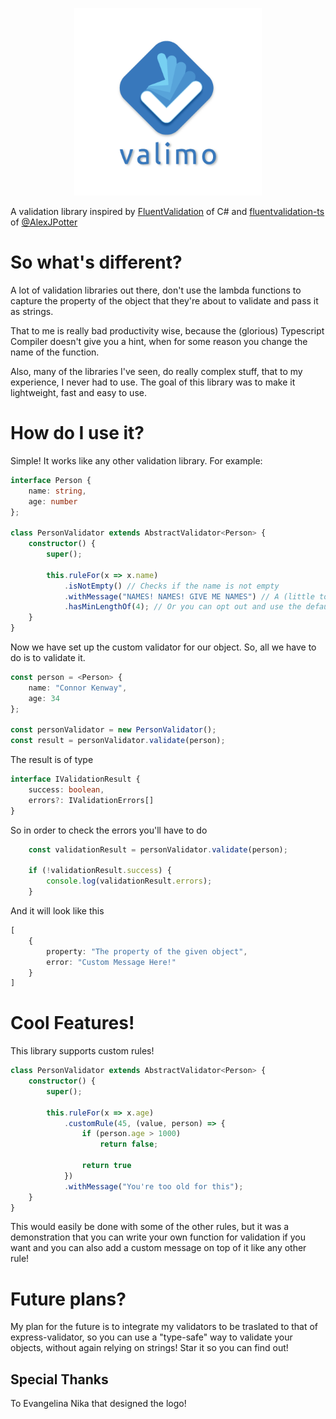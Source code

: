 <p align="center">
    <img width="300" height="300" src="./letter-logo.png">
</p>

A validation library inspired by [FluentValidation](https://github.com/FluentValidation/FluentValidation) of C# and [fluentvalidation-ts](https://github.com/AlexJPotter/fluentvalidation-ts) of [@AlexJPotter](https://github.com/AlexJPotter)

# So what's different?

A lot of validation libraries out there, don't use the lambda functions to capture the property of the object that they're about to validate and pass it as strings.  
  
That to me is really bad productivity wise, because the (glorious) Typescript Compiler doesn't give you a hint, when for some reason you change the name of the function.  
  
Also, many of the libraries I've seen, do really complex stuff, that to my experience, I never had to use. The goal of this library was to make it lightweight, fast and easy to use.

# How do I use it?
Simple! It works like any other validation library. For example: 
```typescript
interface Person {
    name: string,
    age: number
};

class PersonValidator extends AbstractValidator<Person> {
    constructor() {
        super();

        this.ruleFor(x => x.name)
            .isNotEmpty() // Checks if the name is not empty
            .withMessage("NAMES! NAMES! GIVE ME NAMES") // A (little too dramatic) custom message
            .hasMinLengthOf(4); // Or you can opt out and use the default ones instead
    }
}
```

Now we have set up the custom validator for our object. So, all we have to do is to validate it.

```typescript
const person = <Person> {
    name: "Connor Kenway",
    age: 34
};

const personValidator = new PersonValidator();
const result = personValidator.validate(person);
```

The result is of type 
```typescript
interface IValidationResult {
    success: boolean,
    errors?: IValidationErrors[]
}
```

So in order to check the errors you'll have to do
```typescript
    const validationResult = personValidator.validate(person);

    if (!validationResult.success) {
        console.log(validationResult.errors);
    }
```
And it will look like this
```typescript
[
    {
        property: "The property of the given object",
        error: "Custom Message Here!"
    }
]
```

# Cool Features!
This library supports custom rules!  
```typescript
class PersonValidator extends AbstractValidator<Person> {
    constructor() {
        super();

        this.ruleFor(x => x.age)
            .customRule(45, (value, person) => {
                if (person.age > 1000)
                    return false;
                
                return true
            })
            .withMessage("You're too old for this");
    }
}
```
This would easily be done with some of the other rules, but it was a demonstration that you can write your own function for validation if you want and you can also add a custom message on top of it like any other rule!

# Future plans?
My plan for the future is to integrate my validators to be traslated to that of express-validator, so you can use a "type-safe" way to validate your objects,
without again relying on strings! Star it so you can find out!

## Special Thanks
To Evangelina Nika that designed the logo!
